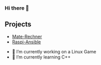 ### Hi there 👋

## Projects
* [Mate-Rechner](https://github.com/Fingadumbledore/Mate-Rechner)
* [Raspi-Ansible](https://github.com/Fingadumbledore/ansible_test)


- 🔭 I’m currently working on a Linux Game
- 🌱 I’m currently learning C++

